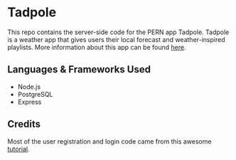 # Tadpole

This repo contains the server-side code for the PERN app Tadpole. Tadpole is a weather app that gives users their local forecast and weather-inspired playlists. More information about this app can be found [here](https://github.com/sarahdepalo/tadpole).

## Languages & Frameworks Used
* Node.js
* PostgreSQL
* Express

## Credits

Most of the user registration and login code came from this awesome [tutorial](https://www.youtube.com/watch?v=7UQBMb8ZpuE&t=1s).